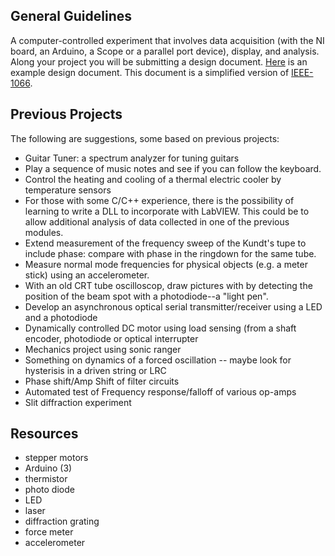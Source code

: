 ## General Guidelines 
A computer-controlled experiment that involves data acquisition (with the NI board, an Arduino, a Scope or a parallel port device), display, and analysis. Along your project you will be submitting a design document. [Here](http://1drv.ms/1tlsS5E) is an example design document. This document is a simplified version of [IEEE-1066](http://en.wikipedia.org/wiki/Software_design_description).

## Previous Projects
The following are suggestions, some based on previous projects:
	
* Guitar Tuner: a spectrum analyzer for tuning guitars
* Play a sequence of music notes and see if you can follow the keyboard.
* Control the heating and cooling of a thermal electric cooler by temperature sensors  
* For those with some C/C++ experience, there is the possibility of learning to write a DLL to incorporate with LabVIEW. This could be to allow additional analysis of data collected in one of the previous modules.
* Extend measurement of the frequency sweep of the Kundt's tupe to include phase: compare with phase in the ringdown for the same tube.
* Measure normal mode frequencies for physical objects (e.g. a meter stick) using an  accelerometer.
* With an old CRT tube oscilloscop, draw pictures with by detecting the position of the beam spot with a photodiode--a "light pen".
* Develop an asynchronous optical serial transmitter/receiver using a LED and a photodiode
* Dynamically controlled DC motor using load sensing (from a shaft encoder, photodiode or optical interrupter
* Mechanics project using sonic ranger
* Something on dynamics of a forced oscillation -- maybe look for hysterisis in a driven string or LRC
* Phase shift/Amp Shift of filter circuits
* Automated test of Frequency response/falloff of various op-amps
* Slit diffraction experiment

## Resources
* stepper motors
* Arduino (3)
* thermistor
* photo diode
* LED
* laser
* diffraction grating
* force meter
* accelerometer